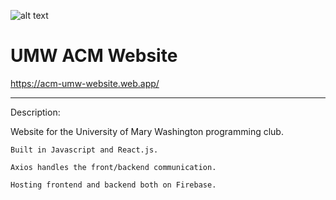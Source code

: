 ![alt text](https://github.com/KoboldAdvocate/umw-acm-website/blob/master/src/assets/acmlogo.png "UMW ACM Logo") 
# UMW ACM Website

https://acm-umw-website.web.app/

---
Description:

Website for the University of Mary Washington programming club.

```
Built in Javascript and React.js.

Axios handles the front/backend communication.

Hosting frontend and backend both on Firebase.
```
